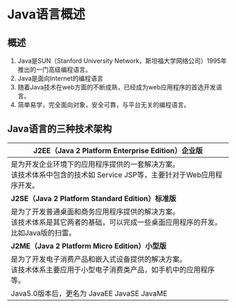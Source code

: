# Java语言概述

## 概述

1. Java是SUN（Stanford University Network，斯坦福大学网络公司）1995年推出的一门高级编程语言。
2. Java是面向Internet的编程语言
3. 随着Java技术在web方面的不断成熟，已经成为web应用程序的首选开发语言。
4. 简单易学，完全面向对象，安全可靠，与平台无关的编程语言。

## Java语言的三种技术架构

| J2EE（Java 2 Platform Enterprise Edition）企业版             |
| ------------------------------------------------------------ |
| 是为开发企业环境下的应用程序提供的一套解决方案。<br />该技术体系中包含的技术如 Service JSP等，主要针对于Web应用程序开发。 |
| **J2SE（Java 2 Platform Standard Edition）标准版**           |
| 是为了开发普通桌面和商务应用程序提供的解决方案。<br />该技术体系是其它两者的基础，可以完成一些桌面应用程序的开发。<br />比如Java版的扫雷。 |
| **J2ME（Java 2 Platform Micro Edition）小型版**              |
| 是为了开发电子消费产品和嵌入式设备提供的解决方案。<br />该技术体系主要应用于小型电子消费类产品，如手机中的应用程序等。 |
| Java5.0版本后，更名为 JavaEE JavaSE JavaME                   |

